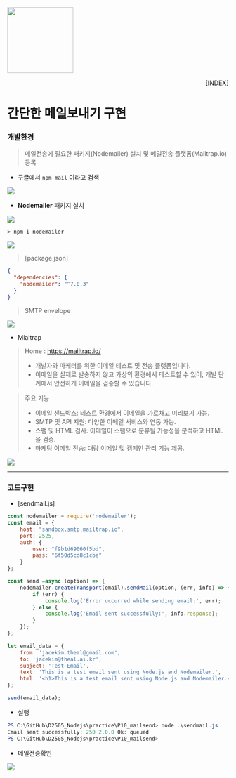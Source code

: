 <img src="../../images/nodejs_practice.png" width="150">
<p style="text-align: right"> 
    <a href="../README.md">[INDEX]</a>
</p>

# 간단한 메일보내기 구현

### 개발환경
> 메일전송에 필요한 패키지(Nodemailer) 설치 및 메일전송 플랫폼(Mailtrap.io) 등록

- 구글에서 `npm mail` 이라고 검색
<img src="./img/npm_nodemailer_01.png">

- **Nodemailer** 패키지 설치
<img src="./img/npm_nodemailer_02.png">

```
> npm i nodemailer
```
<img src="./img/npm_nodemailer_03.png">

> [package.json]
```json
{
  "dependencies": {
    "nodemailer": "^7.0.3"
  }
}
```


> SMTP envelope
<img src="./img/smtp_envelope.png">

- Mialtrap 
> Home : https://mailtrap.io/ <br/>
> - 개발자와 마케터를 위한 이메일 테스트 및 전송 플랫폼입니다. <br/>
> - 이메일을 실제로 발송하지 않고 가상의 환경에서 테스트할 수 있어, 개발 단계에서 안전하게 이메일을 검증할 수 있습니다. <br/>

> 주요 기능
> - 이메일 샌드박스: 테스트 환경에서 이메일을 가로채고 미리보기 가능.
> - SMTP 및 API 지원: 다양한 이메일 서비스와 연동 가능.
> - 스팸 및 HTML 검사: 이메일이 스팸으로 분류될 가능성을 분석하고 HTML을 검증.
> - 마케팅 이메일 전송: 대량 이메일 및 캠페인 관리 기능 제공.

<img src="./img/mailtrap_myinbox.png">

---
### 코드구현
- [sendmail.js]
```javascript
const nodemailer = require('nodemailer');
const email = {
    host: "sandbox.smtp.mailtrap.io",
    port: 2525,
    auth: {
        user: "f9b1d69060f5bd",
        pass: "6f50d5cd8c1cbe"
    }
};

const send =async (option) => {
    nodemailer.createTransport(email).sendMail(option, (err, info) => {
        if (err) {
            console.log('Error occurred while sending email:', err);
        } else {
            console.log('Email sent successfully:', info.response);
        }
    });
};

let email_data = {
    from: 'jacekim.theal@gmail.com',
    to: 'jacekim@theal.ai.kr',
    subject: 'Test Email',
    text: 'This is a test email sent using Node.js and Nodemailer.',
    html: '<h1>This is a test email sent using Node.js and Nodemailer.</h1>'
};

send(email_data);

```

- 실행
```powershell
PS C:\GitHub\D2505_Nodejs\practice\P10_mailsend> node .\sendmail.js
Email sent successfully: 250 2.0.0 Ok: queued
PS C:\GitHub\D2505_Nodejs\practice\P10_mailsend>
```

- 메일전송확인
<img src="./img/mailtrap_check.png">



